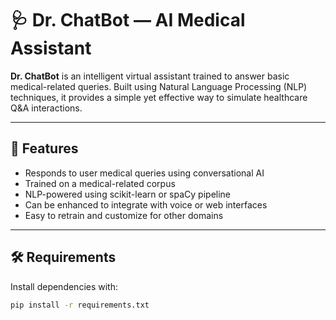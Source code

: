 # 🩺 Dr. ChatBot — AI Medical Assistant

**Dr. ChatBot** is an intelligent virtual assistant trained to answer basic medical-related queries. Built using Natural Language Processing (NLP) techniques, it provides a simple yet effective way to simulate healthcare Q&A interactions.

---

## 💬 Features

- Responds to user medical queries using conversational AI
- Trained on a medical-related corpus
- NLP-powered using scikit-learn or spaCy pipeline
- Can be enhanced to integrate with voice or web interfaces
- Easy to retrain and customize for other domains

---

## 🛠️ Requirements

Install dependencies with:

```bash
pip install -r requirements.txt
